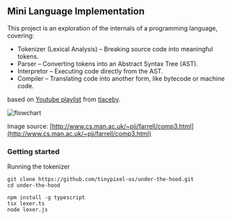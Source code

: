 ## Mini Language Implementation
This project is an exploration of the internals of a programming language, covering:

- Tokenizer (Lexical Analysis) – Breaking source code into meaningful tokens.
- Parser – Converting tokens into an Abstract Syntax Tree (AST).
- Interpretor – Executing code directly from the AST.
- Compiler – Translating code into another form, like bytecode or machine code.

based on [Youtube playlist](https://www.youtube.com/watch?v=8VB5TY1sIRo&list=PL_2VhOvlMk4UHGqYCLWc6GO8FaPl8fQTh) from [tlaceby](https://github.com/tlaceby).
  
![flowchart](https://github.com/user-attachments/assets/3de27b2d-1910-4fd8-a51f-d82fca65469e)

Image source: [http://www.cs.man.ac.uk/~pjj/farrell/comp3.html](http://www.cs.man.ac.uk/~pjj/farrell/comp3.html)

### Getting started

Running the tokenizer
```
git clone https://github.com/tinypixel-os/under-the-hood.git
cd under-the-hood

npm install -g typescript
tsx lexer.ts
node lexer.js
```

